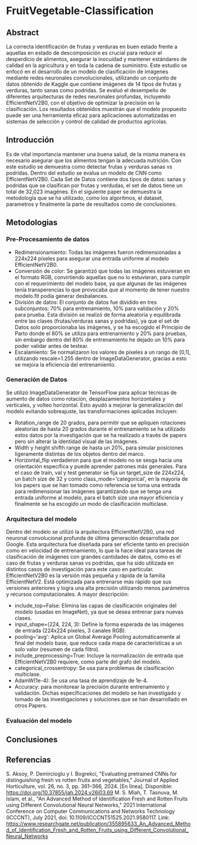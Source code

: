 # FruitVegetable-Classification

## Abstract 
La correcta identificación de frutas y verduras en buen estado frente a aquellas en estado de descomposición es crucial para reducir el desperdicio de alimentos, asegurar la inocuidad y mantener estándares de calidad en la agricultura y en toda la cadena de suministro. Este estudio se enfocó en el desarrollo de un modelo de clasificación de imágenes mediante redes neuronales convolucionales, utilizando un conjunto de datos obtenido de Kaggle que contiene imágenes de 14 tipos de frutas y verduras, tanto sanas como podridas. Se evaluó el desempeño de diferentes arquitecturas de redes neuronales profundas, incluyendo EfficientNetV2B0, con el objetivo de optimizar la precisión en la clasificación. Los resultados obtenidos muestran que el modelo propuesto puede ser una herramienta eficaz para aplicaciones automatizadas en sistemas de selección y control de calidad de productos agrícolas.

## Introducción 
Es de vital importancia mantener una buena salud, de la misma manera es necesario asegurar que los alimentos tengan la adecuada nutrición. Con este estudio se demuestra como detectar frutas y verduras sanas vs podridas. Dentro del estudio se evalua un modelo de CNN como EfficientNetV2B0. Cada Set de Datos contiene dos tipos de datos: sanas y podridas que se clasifican por frutas y verdudas, el set de datos tiene un total de 32,023 imagénes. En el siguiente paper se demuestra la metodología que se ha utilizado, como los algoritmos, el dataset, parametros y finalmente la parte de resultados como de conclusiones. 

## Metodologias 
### Pre-Procesamiento de datos  
* Redimensionamiento: Todas las imágenes fueron redimensionadas a 224x224 píxeles para asegurar una entrada uniforme al modelo EfficientNetV2B0.
* Conversión de color: Se garantizó que todas las imágenes estuvieran en el formato RGB, convirtiendo aquellas que no lo estuvieran, para cumplir con el requerimiento del modelo base, ya que algunas de las imágenes tenía transperencias lo que provocaba que al momento de tener nuestro modelo.fit podía generar desbalances. 
* División de datos: El conjunto de datos fue dividido en tres subconjuntos: 70% para entrenamiento, 10% para validación y 20% para prueba. Esta división se realizó de forma aleatoria y equilibrada entre las clases (frutas/verduras sanas y podridas), ya que el set de Datos solo proporcionaba las imágenes, y se ha escogido el Principio de Parto donde el 80% se utiliza para entrenamiento y 20% para pruebas, sin embargo dentro del 80% de entrenamiento he dejado un 10% para poder validar antes de testear. 
* Escalamiento: Se normalizaron los valores de píxeles a un rango de [0,1], utilizando rescale=1.255 dentro de ImageDataGenerator, gracias a esto se mejora la eficiencia del entrenamiento. 

### Generación de Datos 
Se utilizó ImageDataGenerator de TensorFlow para aplicar técnicas de aumento de datos como rotación, desplazamientos horizontales y verticales, y volteo horizontal. Esto ayudó a mejorar la generalización del modelo evitando sobreajuste, las transformaciones aplicadas incluyen: 
* Rotation_range de 20 grados, para permitir que se apliquen rotaciones aleatorias de hasta 20 grados durante el entrenamiento se ha utilizado estos datos por la investigación que se ha realizado a través de papers pero sin alterar la identidad visual de las imágenes. 
* Width y height shifth range de hasta un 20%, para simular posiciones ligeramente distintas de los objetos dentro del marco.
* Horizontal_flip verdaderon para que el modelo no se sesga hacia una orientación específica y puede aprender patrones más generales.
Para el caso de train, val y test generator se fija un target_size de 224x224, un batch size de 32 y como class_mode='categorical', en la mayoría de los papers que se han tomado como referencia se toma una entrada para redimensionar las imágenes garantizando que se tenga una entrada uniforme al modelo, para el batch size una mayor eficiencia y finalmente se ha escogido un modo de clasificación multiclase.

### Arquitectura del modelo 
Dentro del modelo se utilizó la arquitectura EfficientNetV2B0, una red neuronal convolucional profunda de última generación desarrollada por Google. Esta arquitectura fue diseñada para ser eficiente tanto en precisión como en velocidad de entrenamiento, lo que la hace ideal para tareas de clasificación de imágenes con grandes cantidades de datos, como es el caso de frutas y verduras sanas vs podridas, que ha sido utilizada en distintos casos de investigación para este caso en particular. EfficientNetV2B0 es la versión más pequeña y rápida de la familia EfficientNetV2. Está optimizada para entrenarse más rápido que sus versiones anteriores y logra una alta precisión utilizando menos parámetros y recursos computacionales. A mayor descripción: 
* include_top=False: Elimina las capas de clasificación originales del modelo (usadas en ImageNet), ya que se desea entrenar para nuevas clases.
* input_shape=(224, 224, 3): Define la forma esperada de las imágenes de entrada (224x224 píxeles, 3 canales RGB).
* pooling='avg': Aplica un Global Average Pooling automáticamente al final del modelo base, que reduce cada mapa de características a un solo valor (resumen de cada filtro).
* include_preprocessing=True: Incluye la normalización de entrada que EfficientNetV2B0 requiere, como parte del grafo del modelo.
* categorical_crossentropy: Se usa para problemas de clasificación multiclase.
* AdamW(1e-4): Se usa una tasa de aprendizaje de 1e-4.
* Accuracy: para monitorear la precisión durante entrenamiento y validación.
Dichas especificaciones del modelo se han investigado y tomado de las investigaciones y soluciones que se han desarrollado en otros Papers. 


### Evaluación del modelo

## Conclusiones 

## Referencias 
S. Aksoy, P. Demircioglu y I. Bogrekci, "Evaluating pretrained CNNs for distinguishing fresh vs rotten fruits and vegetables," Journal of Applied Horticulture, vol. 26, no. 3, pp. 361–366, 2024. [En línea]. Disponible: https://doi.org/10.37855/jah.2024.v26i03.69
M. S. Miah, T. Tasnuva, M. Islam, et al., "An Advanced Method of Identification Fresh and Rotten Fruits using Different Convolutional Neural Networks," 2021 International Conference on Computer Communications and Networks Technology (ICCCNT), July 2021, doi: 10.1109/ICCCNT51525.2021.9580117. Link: https://www.researchgate.net/publication/355895633_An_Advanced_Method_of_Identification_Fresh_and_Rotten_Fruits_using_Different_Convolutional_Neural_Networks 
